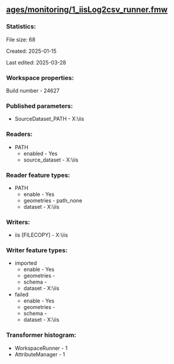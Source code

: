 ﻿## [ages/monitoring/1_iisLog2csv_runner.fmw](https://github.com/kicki58/kix_working_dir/blob/master/ages/monitoring/1_iisLog2csv_runner.fmw)

### Statistics:
File size: 68

Created: 2025-01-15

Last edited: 2025-03-28


### Workspace properties:
Build number    - 24627

### Published parameters:
*  SourceDataset_PATH    -   X:\iis

### Readers:
*  PATH
    * enabled    -  Yes
    * source_dataset    -   X:\iis

### Reader feature types:
*  PATH
    * enable - Yes
    * geometries - path_none
    * dataset - X:\iis


### Writers:
*  iis [FILECOPY]    -   X:\iis

### Writer feature types:
*  imported
    * enable - Yes
    * geometries - 
    * schema - 
    * dataset - X:\iis
*  failed
    * enable - Yes
    * geometries - 
    * schema - 
    * dataset - X:\iis

### Transformer histogram:
*  WorkspaceRunner    -   1
*  AttributeManager    -   1

